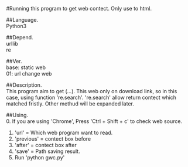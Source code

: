 #Running this program to get web contect. Only use to html.

##Language.<br>
Python3

##Depend.<br>
urllib<br>
re

##Ver.<br>
base: static web<br>
01: url change web<br>

##Description.<br>
This program aim to get (...).
This web only on download link, so in this case, using function 're.search'.
're.search' allow return contect which matched fristly.
Other methud will be expanded later.


##Using.<br>
0. If you are using 'Chrome', Press 'Ctrl + Shift + c' to check web source.
1. 'url' = Which web program want to read. <br>
2. 'previous' = contect box before <br>
3. 'after' = contect box after <br>
4. 'save' = Path saving result.<br>
5. Run 'python gwc.py'
